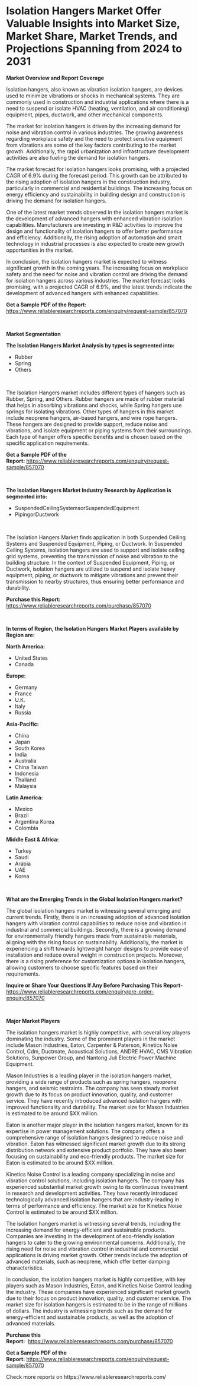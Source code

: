 <p><h1>Isolation Hangers Market Offer Valuable Insights into Market Size, Market Share, Market Trends, and Projections Spanning from 2024 to 2031</h1></p><p><strong>Market Overview and Report Coverage</strong></p>
<p><p>Isolation hangers, also known as vibration isolation hangers, are devices used to minimize vibrations or shocks in mechanical systems. They are commonly used in construction and industrial applications where there is a need to suspend or isolate HVAC (heating, ventilation, and air conditioning) equipment, pipes, ductwork, and other mechanical components.</p><p>The market for isolation hangers is driven by the increasing demand for noise and vibration control in various industries. The growing awareness regarding workplace safety and the need to protect sensitive equipment from vibrations are some of the key factors contributing to the market growth. Additionally, the rapid urbanization and infrastructure development activities are also fueling the demand for isolation hangers.</p><p>The market forecast for isolation hangers looks promising, with a projected CAGR of 6.9% during the forecast period. This growth can be attributed to the rising adoption of isolation hangers in the construction industry, particularly in commercial and residential buildings. The increasing focus on energy efficiency and sustainability in building design and construction is driving the demand for isolation hangers.</p><p>One of the latest market trends observed in the isolation hangers market is the development of advanced hangers with enhanced vibration isolation capabilities. Manufacturers are investing in R&D activities to improve the design and functionality of isolation hangers to offer better performance and efficiency. Additionally, the rising adoption of automation and smart technology in industrial processes is also expected to create new growth opportunities in the market.</p><p>In conclusion, the isolation hangers market is expected to witness significant growth in the coming years. The increasing focus on workplace safety and the need for noise and vibration control are driving the demand for isolation hangers across various industries. The market forecast looks promising, with a projected CAGR of 6.9%, and the latest trends indicate the development of advanced hangers with enhanced capabilities.</p></p>
<p><strong>Get a Sample PDF of the Report:</strong> <a href="https://www.reliableresearchreports.com/enquiry/request-sample/857070">https://www.reliableresearchreports.com/enquiry/request-sample/857070</a></p>
<p>&nbsp;</p>
<p><strong>Market Segmentation</strong></p>
<p><strong>The Isolation Hangers Market Analysis by types is segmented into:</strong></p>
<p><ul><li>Rubber</li><li>Spring</li><li>Others</li></ul></p>
<p>&nbsp;</p>
<p><p>The Isolation Hangers market includes different types of hangers such as Rubber, Spring, and Others. Rubber hangers are made of rubber material that helps in absorbing vibrations and shocks, while Spring hangers use springs for isolating vibrations. Other types of hangers in this market include neoprene hangers, air-based hangers, and wire rope hangers. These hangers are designed to provide support, reduce noise and vibrations, and isolate equipment or piping systems from their surroundings. Each type of hanger offers specific benefits and is chosen based on the specific application requirements.</p></p>
<p><strong>Get a Sample PDF of the Report:</strong>&nbsp;<a href="https://www.reliableresearchreports.com/enquiry/request-sample/857070">https://www.reliableresearchreports.com/enquiry/request-sample/857070</a></p>
<p>&nbsp;</p>
<p><strong>The Isolation Hangers Market Industry Research by Application is segmented into:</strong></p>
<p><ul><li>SuspendedCeilingSystemsorSuspendedEquipment</li><li>PipingorDuctwork</li></ul></p>
<p>&nbsp;</p>
<p><p>The Isolation Hangers Market finds application in both Suspended Ceiling Systems and Suspended Equipment, Piping, or Ductwork. In Suspended Ceiling Systems, isolation hangers are used to support and isolate ceiling grid systems, preventing the transmission of noise and vibration to the building structure. In the context of Suspended Equipment, Piping, or Ductwork, isolation hangers are utilized to suspend and isolate heavy equipment, piping, or ductwork to mitigate vibrations and prevent their transmission to nearby structures, thus ensuring better performance and durability.</p></p>
<p><strong>Purchase this Report:</strong>&nbsp; <a href="https://www.reliableresearchreports.com/purchase/857070">https://www.reliableresearchreports.com/purchase/857070</a></p>
<p>&nbsp;</p>
<p><strong>In terms of Region, the Isolation Hangers Market Players available by Region are:</strong></p>
<p>
    <p> <strong> North America: </strong>
        <ul>
            <li>United States</li>
            <li>Canada</li>
        </ul>
        </p> 
    <p> <strong> Europe: </strong>
        <ul>
            <li>Germany</li>
            <li>France</li>
            <li>U.K.</li>
            <li>Italy</li>
            <li>Russia</li>
        </ul>
        </p> 
    <p> <strong> Asia-Pacific: </strong>
        <ul>
            <li>China</li>
            <li>Japan</li>
            <li>South Korea</li>
            <li>India</li>
            <li>Australia</li>
            <li>China Taiwan</li>
            <li>Indonesia</li>
            <li>Thailand</li>
            <li>Malaysia</li>
        </ul>
        </p> 
    <p> <strong> Latin America: </strong>
        <ul>
            <li>Mexico</li>
            <li>Brazil</li>
            <li>Argentina Korea</li>
            <li>Colombia</li>
        </ul>
        </p> 
    <p> <strong> Middle East & Africa: </strong>
        <ul>
            <li>Turkey</li>
            <li>Saudi</li>
            <li>Arabia</li>
            <li>UAE</li>
            <li>Korea</li>
        </ul>
    </p>
    </p>
<p>&nbsp;</p>
<p><strong>What are the Emerging Trends in the Global Isolation Hangers market?</strong></p>
<p><p>The global isolation hangers market is witnessing several emerging and current trends. Firstly, there is an increasing adoption of advanced isolation hangers with vibration control capabilities to reduce noise and vibration in industrial and commercial buildings. Secondly, there is a growing demand for environmentally friendly hangers made from sustainable materials, aligning with the rising focus on sustainability. Additionally, the market is experiencing a shift towards lightweight hanger designs to provide ease of installation and reduce overall weight in construction projects. Moreover, there is a rising preference for customization options in isolation hangers, allowing customers to choose specific features based on their requirements.</p></p>
<p><strong>Inquire or Share Your Questions If Any Before Purchasing This Report</strong>- <a href="https://www.reliableresearchreports.com/enquiry/pre-order-enquiry/857070">https://www.reliableresearchreports.com/enquiry/pre-order-enquiry/857070</a></p>
<p>&nbsp;</p>
<p><strong>Major Market Players</strong></p>
<p><p>The isolation hangers market is highly competitive, with several key players dominating the industry. Some of the prominent players in the market include Mason Industries, Eaton, Carpenter & Paterson, Kinetics Noise Control, Cdm, Ductmate, Acoustical Solutions, ANDRE HVAC, CMS Vibration Solutions, Sunpower Group, and Nantong Juli Electric Power Machine Equipment.</p><p>Mason Industries is a leading player in the isolation hangers market, providing a wide range of products such as spring hangers, neoprene hangers, and seismic restraints. The company has seen steady market growth due to its focus on product innovation, quality, and customer service. They have recently introduced advanced isolation hangers with improved functionality and durability. The market size for Mason Industries is estimated to be around $XX million.</p><p>Eaton is another major player in the isolation hangers market, known for its expertise in power management solutions. The company offers a comprehensive range of isolation hangers designed to reduce noise and vibration. Eaton has witnessed significant market growth due to its strong distribution network and extensive product portfolio. They have also been focusing on sustainability and eco-friendly products. The market size for Eaton is estimated to be around $XX million.</p><p>Kinetics Noise Control is a leading company specializing in noise and vibration control solutions, including isolation hangers. The company has experienced substantial market growth owing to its continuous investment in research and development activities. They have recently introduced technologically advanced isolation hangers that are industry-leading in terms of performance and efficiency. The market size for Kinetics Noise Control is estimated to be around $XX million.</p><p>The isolation hangers market is witnessing several trends, including the increasing demand for energy-efficient and sustainable products. Companies are investing in the development of eco-friendly isolation hangers to cater to the growing environmental concerns. Additionally, the rising need for noise and vibration control in industrial and commercial applications is driving market growth. Other trends include the adoption of advanced materials, such as neoprene, which offer better damping characteristics.</p><p>In conclusion, the isolation hangers market is highly competitive, with key players such as Mason Industries, Eaton, and Kinetics Noise Control leading the industry. These companies have experienced significant market growth due to their focus on product innovation, quality, and customer service. The market size for isolation hangers is estimated to be in the range of millions of dollars. The industry is witnessing trends such as the demand for energy-efficient and sustainable products, as well as the adoption of advanced materials.</p></p>
<p><strong>Purchase this Report:</strong>&nbsp;&nbsp;<a href="https://www.reliableresearchreports.com/purchase/857070">https://www.reliableresearchreports.com/purchase/857070</a></p>
<p></p>
<p><strong>Get a Sample PDF of the Report:</strong>&nbsp;<a href="https://www.reliableresearchreports.com/enquiry/request-sample/857070">https://www.reliableresearchreports.com/enquiry/request-sample/857070</a></p>
<p>Check more reports on https://www.reliableresearchreports.com/</p>
